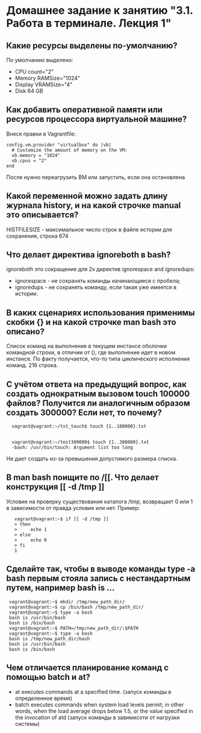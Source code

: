 # Домашнее задание к занятию "3.1. Работа в терминале. Лекция 1"

## Какие ресурсы выделены по-умолчанию?

По умолчанию выделено:
- CPU count="2"
- Memory RAMSize="1024"
- Display VRAMSize="4"
- Disk 64 GB

## Как добавить оперативной памяти или ресурсов процессора виртуальной машине?

Внеся правки в Vagrantfile:

    config.vm.provider "virtualbox" do |vb|
      # Customize the amount of memory on the VM:
      vb.memory = "1024"
      vb.cpus = "2"
    end

После нужно переагрузить ВМ или запустить, если она остановлена

## Какой переменной можно задать длину журнала history, и на какой строчке manual это описывается?

HISTFILESIZE - максимальное число строк в файле истории для сохранения, строка 674

## Что делает директива ignoreboth в bash?

ignoreboth это сокращение для 2х директив ignorespace and ignoredups:

- ignorespace - не сохранять команды начинающиеся с пробела;
- ignoredups - не сохранять команду, если такая уже имеется в истории.

## В каких сценариях использования применимы скобки {} и на какой строчке man bash это описано?

Список команд на выполнение в текущем инстансе оболочки командной строки, в отличии от (), где выполнение идет в новом инстансе. По факту получается, что-то типа циклического исполнения команд. 216 строка.

## С учётом ответа на предыдущий вопрос, как создать однократным вызовом touch 100000 файлов? Получится ли аналогичным образом создать 300000? Если нет, то почему?

      vagrant@vagrant:~/tst_touch$ touch {1..100000}.txt


      vagrant@vagrant:~/test300000$ touch {1..300000}.txt
      -bash: /usr/bin/touch: Argument list too long

Не дает создать из-за превышения допустимого размера списка.

## В man bash поищите по /\[\[. Что делает конструкция [[ -d /tmp ]]

Условие на проверку существования каталога /tmp, возвращает 0 или 1 в зависимости от правда условие или нет.
Пример:

       vagrant@vagrant:~$ if [[ -d /tmp ]]
       > then
       >     echo 1
       > else
       >     echo 0
       > fi
       1

## Сделайте так, чтобы в выводе команды type -a bash первым стояла запись с нестандартным путем, например bash is ...

     vagrant@vagrant:~$ mkdir /tmp/new_path_dir/
     vagrant@vagrant:~$ cp /bin/bash /tmp/new_path_dir/
     vagrant@vagrant:~$ type -a bash
     bash is /usr/bin/bash
     bash is /bin/bash
     vagrant@vagrant:~$ PATH=/tmp/new_path_dir/:$PATH
     vagrant@vagrant:~$ type -a bash
     bash is /tmp/new_path_dir/bash
     bash is /usr/bin/bash
     bash is /bin/bash

## Чем отличается планирование команд с помощью batch и at?

- at      executes commands at a specified time. (запуск команды в определенное время)
- batch   executes commands when system load levels permit; in other words, when the load average drops below 1.5, or the value specified in the invocation of atd (запуск команды в завимисоти от нагрузки системы)